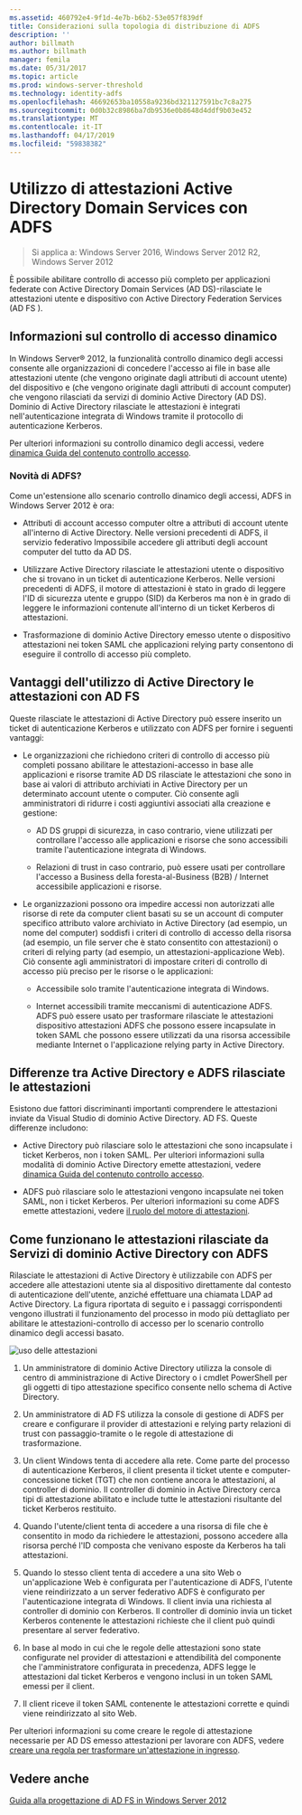 ```yaml
---
ms.assetid: 460792e4-9f1d-4e7b-b6b2-53e057f839df
title: Considerazioni sulla topologia di distribuzione di ADFS
description: ''
author: billmath
ms.author: billmath
manager: femila
ms.date: 05/31/2017
ms.topic: article
ms.prod: windows-server-threshold
ms.technology: identity-adfs
ms.openlocfilehash: 46692653ba10558a9236bd321127591bc7c8a275
ms.sourcegitcommit: 0d0b32c8986ba7db9536e0b8648d4ddf9b03e452
ms.translationtype: MT
ms.contentlocale: it-IT
ms.lasthandoff: 04/17/2019
ms.locfileid: "59838382"
---
```

# <a name="using-ad-ds-claims-with-ad-fs"></a>Utilizzo di attestazioni Active Directory Domain Services con ADFS
  
>Si applica a: Windows Server 2016, Windows Server 2012 R2, Windows Server 2012
  
È possibile abilitare controllo di accesso più completo per applicazioni federate con Active Directory Domain Services \(AD DS\)\-rilasciate le attestazioni utente e dispositivo con Active Directory Federation Services \(AD FS \).  
  
## <a name="about-dynamic-access-control"></a>Informazioni sul controllo di accesso dinamico  
In Windows Server® 2012, la funzionalità controllo dinamico degli accessi consente alle organizzazioni di concedere l'accesso ai file in base alle attestazioni utente \(che vengono originate dagli attributi di account utente\) del dispositivo e \(che vengono originate dagli attributi di account computer\) che vengono rilasciati da servizi di dominio Active Directory \(AD DS\). Dominio di Active Directory rilasciate le attestazioni è integrati nell'autenticazione integrata di Windows tramite il protocollo di autenticazione Kerberos.  
  
Per ulteriori informazioni su controllo dinamico degli accessi, vedere [dinamica Guida del contenuto controllo accesso](../../solution-guides/Dynamic-Access-Control--Scenario-Overview.md#BKMK_APP).  
  
### <a name="whats-new-in-ad-fs"></a>Novità di ADFS?  
Come un'estensione allo scenario controllo dinamico degli accessi, ADFS in Windows Server 2012 è ora:  
  
-   Attributi di account accesso computer oltre a attributi di account utente all'interno di Active Directory. Nelle versioni precedenti di ADFS, il servizio federativo Impossibile accedere gli attributi degli account computer del tutto da AD DS.  
  
-   Utilizzare Active Directory rilasciate le attestazioni utente o dispositivo che si trovano in un ticket di autenticazione Kerberos. Nelle versioni precedenti di ADFS, il motore di attestazioni è stato in grado di leggere l'ID di sicurezza utente e gruppo \(SID\) da Kerberos ma non è in grado di leggere le informazioni contenute all'interno di un ticket Kerberos di attestazioni.  
  
-   Trasformazione di dominio Active Directory emesso utente o dispositivo attestazioni nei token SAML che applicazioni relying party consentono di eseguire il controllo di accesso più completo.  
  
## <a name="benefits-of-using-ad-ds-claims-with-ad-fs"></a>Vantaggi dell'utilizzo di Active Directory le attestazioni con AD FS  
Queste rilasciate le attestazioni di Active Directory può essere inserito un ticket di autenticazione Kerberos e utilizzato con ADFS per fornire i seguenti vantaggi:  
  
-   Le organizzazioni che richiedono criteri di controllo di accesso più completi possano abilitare le attestazioni\-accesso in base alle applicazioni e risorse tramite AD DS rilasciate le attestazioni che sono in base ai valori di attributo archiviati in Active Directory per un determinato account utente o computer. Ciò consente agli amministratori di ridurre i costi aggiuntivi associati alla creazione e gestione:  
  
    -   AD DS gruppi di sicurezza, in caso contrario, viene utilizzati per controllare l'accesso alle applicazioni e risorse che sono accessibili tramite l'autenticazione integrata di Windows.  
  
    -   Relazioni di trust in caso contrario, può essere usati per controllare l'accesso a Business della foresta\-al\-Business \(B2B\) \/ Internet accessibile applicazioni e risorse.  
  
-   Le organizzazioni possono ora impedire accessi non autorizzati alle risorse di rete da computer client basati su se un account di computer specifico attributo valore archiviato in Active Directory \(ad esempio, un nome del computer\) soddisfi i criteri di controllo di accesso della risorsa \(ad esempio, un file server che è stato consentito con attestazioni\) o criteri di relying party \(ad esempio, un attestazioni\-applicazione Web\). Ciò consente agli amministratori di impostare criteri di controllo di accesso più preciso per le risorse o le applicazioni:  
  
    -   Accessibile solo tramite l'autenticazione integrata di Windows.  
  
    -   Internet accessibili tramite meccanismi di autenticazione ADFS. ADFS può essere usato per trasformare rilasciate le attestazioni dispositivo attestazioni ADFS che possono essere incapsulate in token SAML che possono essere utilizzati da una risorsa accessibile mediante Internet o l'applicazione relying party in Active Directory.  
  
## <a name="differences-between-ad-ds-and-ad-fs-issued-claims"></a>Differenze tra Active Directory e ADFS rilasciate le attestazioni  
Esistono due fattori discriminanti importanti comprendere le attestazioni inviate da Visual Studio di dominio Active Directory. AD FS. Queste differenze includono:  
  
-   Active Directory può rilasciare solo le attestazioni che sono incapsulate i ticket Kerberos, non i token SAML. Per ulteriori informazioni sulla modalità di dominio Active Directory emette attestazioni, vedere [dinamica Guida del contenuto controllo accesso](../../solution-guides/Dynamic-Access-Control--Scenario-Overview.md#BKMK_APP).  
  
-   ADFS può rilasciare solo le attestazioni vengono incapsulate nei token SAML, non i ticket Kerberos. Per ulteriori informazioni su come ADFS emette attestazioni, vedere [il ruolo del motore di attestazioni](../../ad-fs/technical-reference/The-Role-of-the-Claims-Engine.md).  
  
## <a name="how-ad-ds-issued-claims-work-with-ad-fs"></a>Come funzionano le attestazioni rilasciate da Servizi di dominio Active Directory con ADFS  
Rilasciate le attestazioni di Active Directory è utilizzabile con ADFS per accedere alle attestazioni utente sia al dispositivo direttamente dal contesto di autenticazione dell'utente, anziché effettuare una chiamata LDAP ad Active Directory. La figura riportata di seguito e i passaggi corrispondenti vengono illustrati il funzionamento del processo in modo più dettagliato per abilitare le attestazioni\-controllo di accesso per lo scenario controllo dinamico degli accessi basato.  
  
![uso delle attestazioni](media/UsingADDSClaimswithADFS.gif)  
  
1.  Un amministratore di dominio Active Directory utilizza la console di centro di amministrazione di Active Directory o i cmdlet PowerShell per gli oggetti di tipo attestazione specifico consente nello schema di Active Directory.  
  
2.  Un amministratore di AD FS utilizza la console di gestione di ADFS per creare e configurare il provider di attestazioni e relying party relazioni di trust con passaggio\-tramite o le regole di attestazione di trasformazione.  
  
3.  Un client Windows tenta di accedere alla rete. Come parte del processo di autenticazione Kerberos, il client presenta il ticket utente e computer\-concessione ticket \(TGT\) che non contiene ancora le attestazioni, al controller di dominio. Il controller di dominio in Active Directory cerca tipi di attestazione abilitato e include tutte le attestazioni risultante del ticket Kerberos restituito.  
  
4.  Quando l'utente\/client tenta di accedere a una risorsa di file che è consentito in modo da richiedere le attestazioni, possono accedere alla risorsa perché l'ID composta che venivano esposte da Kerberos ha tali attestazioni.  
  
5.  Quando lo stesso client tenta di accedere a una sito Web o un'applicazione Web è configurata per l'autenticazione di ADFS, l'utente viene reindirizzato a un server federativo ADFS è configurato per l'autenticazione integrata di Windows. Il client invia una richiesta al controller di dominio con Kerberos. Il controller di dominio invia un ticket Kerberos contenente le attestazioni richieste che il client può quindi presentare al server federativo.  
  
6.  In base al modo in cui che le regole delle attestazioni sono state configurate nel provider di attestazioni e attendibilità del componente che l'amministratore configurata in precedenza, ADFS legge le attestazioni dal ticket Kerberos e vengono inclusi in un token SAML emessi per il client.  
  
7.  Il client riceve il token SAML contenente le attestazioni corrette e quindi viene reindirizzato al sito Web.  
  
Per ulteriori informazioni su come creare le regole di attestazione necessarie per AD DS emesso attestazioni per lavorare con ADFS, vedere [creare una regola per trasformare un'attestazione in ingresso](../../ad-fs/operations/Create-a-Rule-to-Transform-an-Incoming-Claim.md).  
  
## <a name="see-also"></a>Vedere anche
[Guida alla progettazione di AD FS in Windows Server 2012](AD-FS-Design-Guide-in-Windows-Server-2012.md)
